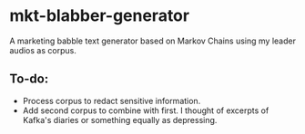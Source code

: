 # mkt-blabber-generator

A marketing babble text generator based on Markov Chains using my leader audios as corpus. 

## To-do:
- Process corpus to redact sensitive information.
- Add second corpus to combine with first. I thought of excerpts of Kafka's diaries or something equally as depressing. 
